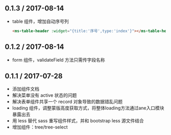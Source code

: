 0.1.3 / 2017-08-14
------------------

- table 组件，增加自动序号列

    ``` html
    <ms-table-header :widget="{title:'序号',type:'index'}"></ms-table-header>
    ```

0.1.2 / 2017-08-14
------------------

- form 组件，validateField 方法只需传字段名称

0.1.1 / 2017-07-28
------------------

- 添加组件文档
- 解决菜单没有 active 状态的问题
- 解决表单组件共享一个 record 对象导致的数据错乱问题
- loading 组件，调整蒙版高度获取方式，将整体loading方法通过ane入口模块暴露出去
- 用 less 替代 sass 重写组件样式，并和 bootstrap less 源文件结合
- 增加组件：tree/tree-select